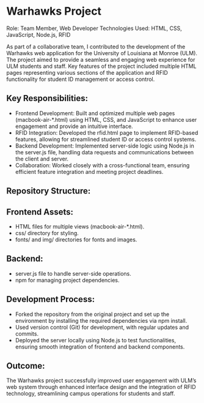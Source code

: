 # Warhawks Project
Role: Team Member, Web Developer
Technologies Used: HTML, CSS, JavaScript, Node.js, RFID

As part of a collaborative team, I contributed to the development of the Warhawks web application for the University of Louisiana at Monroe (ULM). The project aimed to provide a seamless and engaging web experience for ULM students and staff. Key features of the project included multiple HTML pages representing various sections of the application and RFID functionality for student ID management or access control.

## Key Responsibilities:
- Frontend Development: Built and optimized multiple web pages (macbook-air-*.html) using HTML, CSS, and JavaScript to enhance user engagement and provide an intuitive interface.
- RFID Integration: Developed the rfid.html page to implement RFID-based features, allowing for streamlined student ID or access control systems.
- Backend Development: Implemented server-side logic using Node.js in the server.js file, handling data requests and communications between the client and server.
- Collaboration: Worked closely with a cross-functional team, ensuring efficient feature integration and meeting project deadlines.

## Repository Structure:

## Frontend Assets:
- HTML files for multiple views (macbook-air-*.html).
- css/ directory for styling.
- fonts/ and img/ directories for fonts and images.

## Backend:
- server.js file to handle server-side operations.
- npm for managing project dependencies.

## Development Process:
- Forked the repository from the original project and set up the environment by installing the required dependencies via npm install.
- Used version control (Git) for development, with regular updates and commits.
- Deployed the server locally using Node.js to test functionalities, ensuring smooth integration of frontend and backend components.

## Outcome:
The Warhawks project successfully improved user engagement with ULM’s web system through enhanced interface design and the integration of RFID technology, streamlining campus operations for students and staff.
